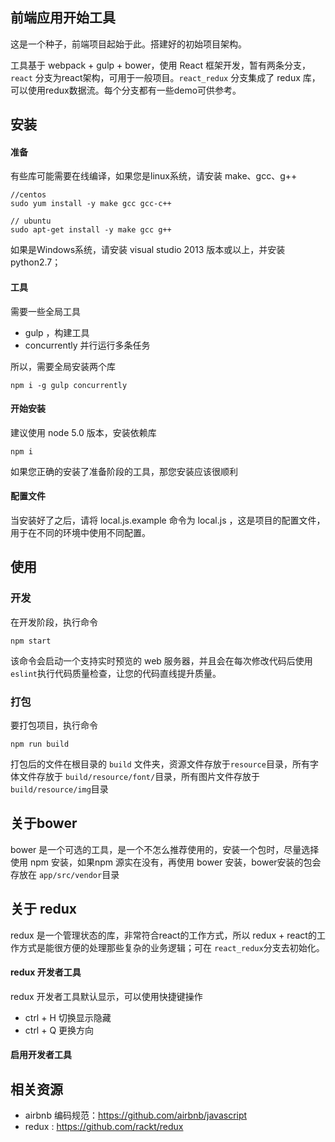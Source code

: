 ## 前端应用开始工具
这是一个种子，前端项目起始于此。搭建好的初始项目架构。

工具基于 webpack + gulp + bower，使用 React 框架开发，暂有两条分支，`react` 分支为react架构，可用于一般项目。`react_redux` 分支集成了 redux 库，可以使用redux数据流。每个分支都有一些demo可供参考。

## 安装

#### 准备

有些库可能需要在线编译，如果您是linux系统，请安装 make、gcc、g++
```shell
//centos
sudo yum install -y make gcc gcc-c++

// ubuntu
sudo apt-get install -y make gcc g++
```

如果是Windows系统，请安装 visual studio 2013 版本或以上，并安装 python2.7；

#### 工具
需要一些全局工具

* gulp ，构建工具
* concurrently 并行运行多条任务

所以，需要全局安装两个库

```
npm i -g gulp concurrently
```

#### 开始安装

建议使用 node 5.0 版本，安装依赖库
```
npm i
```
如果您正确的安装了准备阶段的工具，那您安装应该很顺利

#### 配置文件
当安装好了之后，请将 local.js.example 命令为 local.js ，这是项目的配置文件，用于在不同的环境中使用不同配置。

## 使用

### 开发
在开发阶段，执行命令
```
npm start
```
该命令会启动一个支持实时预览的 web 服务器，并且会在每次修改代码后使用 `eslint`执行代码质量检查，让您的代码直线提升质量。

### 打包
要打包项目，执行命令
```
npm run build
```
打包后的文件在根目录的 `build` 文件夹，资源文件存放于`resource`目录，所有字体文件存放于 `build/resource/font/`目录，所有图片文件存放于`build/resource/img`目录

## 关于bower
bower 是一个可选的工具，是一个不怎么推荐使用的，安装一个包时，尽量选择使用 npm 安装，如果npm 源实在没有，再使用 bower 安装，bower安装的包会存放在 `app/src/vendor`目录

## 关于 redux
redux 是一个管理状态的库，非常符合react的工作方式，所以 redux + react的工作方式是能很方便的处理那些复杂的业务逻辑；可在 `react_redux`分支去初始化。

#### redux 开发者工具
redux 开发者工具默认显示，可以使用快捷键操作

* ctrl + H 切换显示隐藏
* ctrl + Q 更换方向


#### 启用开发者工具


## 相关资源

* airbnb 编码规范：https://github.com/airbnb/javascript
* redux : https://github.com/rackt/redux
